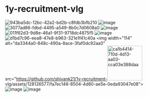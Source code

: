 # 1y-recruitment-vlg
![943ba5dc-12bc-42a2-bd2b-c8fdb3bfb210](https://github.com/shivank21/1y-recruitment-vlg/assets/128126577/fb2d3734-3c3d-4c65-9a91-e1d307149e85)
![image](https://github.com/shivank21/1y-recruitment-vlg/assets/128126577/928c1230-1b04-4ab5-80d4-6b9aa7d2f546)
![3077ad86-fdbd-4495-a549-8b0c7d0608a0](https://github.com/shivank21/1y-recruitment-vlg/assets/128126577/57250841-1545-4b7b-801a-56124dc88bf9)
![image](https://github.com/shivank21/1y-recruitment-vlg/assets/128126577/d18140a9-09e7-4ce9-a7f3-ff607dc83e08)
![011f62d3-9d8e-46a1-9f31-9718dc4875f5](https://github.com/shivank21/1y-recruitment-vlg/assets/128126577/ce0bbd03-aa22-4530-821d-f7aa9cd26944)
![image](https://github.com/shivank21/1y-recruitment-vlg/assets/128126577/74c4508d-f78f-4b44-a505-dd0532de5821)
![d1bd7c96-eea8-47e8-b963-321e1f41c40a](https://github.com/shivank21/1y-recruitment-vlg/assets/128126577/97f37e75-b00b-4add-b755-11b3ce83d654)
<img width="114" alt="da3344a0-848c-490a-8ace-3faf0dc92aa0" src="https://github.com/shivank21/1y-recruitment-<img width="114" alt="ca1b4414-710d-4d13-aa03-cca03e388daa" src="https://github.com/shivank21/1y-recruitment-vlg/assets/128126577/a9ef1195-b9f3-4336-98ee-e4a62a29b9cb">
vlg/assets/128126577/fa7ec146-8504-4d60-ae5e-0eda93047e08">
![image](https://github.com/shivank21/1y-recruitment-vlg/assets/128126577/cc54e809-e6a7-4a46-b6d9-b6f8d9b3c999)
![image](https://github.com/shivank21/1y-recruitment-vlg/assets/128126577/96a1199f-f3b8-4779-b517-2ad4c3418ef8)

